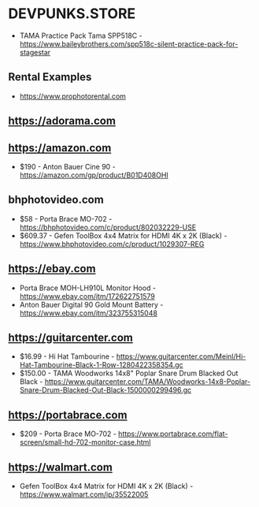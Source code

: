 # DEVPUNKS.STORE

  - TAMA Practice Pack Tama SPP518C - https://www.baileybrothers.com/spp518c-silent-practice-pack-for-stagestar

## Rental Examples

  - https://www.prophotorental.com


## https://adorama.com


## https://amazon.com

  - $190 - Anton Bauer Cine 90 - https://amazon.com/gp/product/B01D408OHI


## bhphotovideo.com

  - $58 - Porta Brace MO-702 - https://bhphotovideo.com/c/product/802032229-USE
  - $609.37 - Gefen ToolBox 4x4 Matrix for HDMI 4K x 2K (Black) - https://www.bhphotovideo.com/c/product/1029307-REG


## https://ebay.com

  - Porta Brace MOH-LH910L Monitor Hood - https://www.ebay.com/itm/172622751579
  - Anton Bauer Digital 90 Gold Mount Battery - https://www.ebay.com/itm/323755315048


## https://guitarcenter.com

  - $16.99 - Hi Hat Tambourine - https://www.guitarcenter.com/Meinl/Hi-Hat-Tambourine-Black-1-Row-1280422358354.gc
  - $150.00 - TAMA Woodworks 14x8" Poplar Snare Drum  Blacked Out Black - https://www.guitarcenter.com/TAMA/Woodworks-14x8-Poplar-Snare-Drum-Blacked-Out-Black-1500000299496.gc


## https://portabrace.com

  - $209 - Porta Brace MO-702 - https://www.portabrace.com/flat-screen/small-hd-702-monitor-case.html


## https://walmart.com

  - Gefen ToolBox 4x4 Matrix for HDMI 4K x 2K (Black) - https://www.walmart.com/ip/35522005

